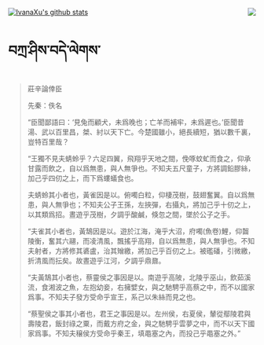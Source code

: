 [![IvanaXu's github stats](https://github-readme-stats.vercel.app/api?username=IvanaXu&show_icons=true&theme=vue-dark)](https://github.com/anuraghazra/github-readme-stats)
<img align="right" src="https://github-readme-stats.vercel.app/api/top-langs/?username=IvanaXu&langs_count=3&theme=graywhite" />
# བཀྲ་ཤིས་བདེ་ལེགས་
> 莊辛論倖臣
> 
> 先秦：佚名 
> 
> “臣聞鄙語曰：‘見兔而顧犬，未爲晚也；亡羊而補牢，未爲遲也。’臣聞昔湯、武以百里昌，桀、紂以天下亡。今楚國雖小，絕長續短，猶以數千裏，豈特百里哉？
> 
> “王獨不見夫蜻蛉乎？六足四翼，飛翔乎天地之間，俛啄蚊虻而食之，仰承甘露而飲之，自以爲無患，與人無爭也。不知夫五尺童子，方將調鉛膠絲，加己乎四仞之上，而下爲螻蟻食也。
> 
> 夫蜻蛉其小者也，黃雀因是以。俯噣白粒，仰棲茂樹，鼓翅奮翼。自以爲無患，與人無爭也；不知夫公子王孫，左挾彈，右攝丸，將加己乎十仞之上，以其類爲招。晝遊乎茂樹，夕調乎酸鹹，倏忽之間，墜於公子之手。
> 
> “夫雀其小者也，黃鵠因是以。遊於江海，淹乎大沼，府噣(魚卷)鯉，仰齧陵衡，奮其六翮，而凌清風，飄搖乎高翔，自以爲無患，與人無爭也。不知夫射者，方將修其碆盧，治其矰繳，將加己乎百仞之上。被礛磻，引微繳，折清風而抎矣。故晝遊乎江河，夕調乎鼎鼐。
> 
> “夫黃鵠其小者也，蔡靈侯之事因是以。南遊乎高陂，北陵乎巫山，飲茹溪流，食湘波之魚，左抱幼妾，右擁嬖女，與之馳騁乎高蔡之中，而不以國家爲事。不知夫子發方受命乎宣王，系己以朱絲而見之也。
> 
> “蔡聖侯之事其小者也，君王之事因是以。左州侯，右夏侯，輦從鄢陵君與壽陵君，飯封祿之粟，而戴方府之金，與之馳騁乎雲夢之中，而不以天下國家爲事。不知夫穣侯方受命乎秦王，填黽塞之內，而投己乎黽塞之外。”
>